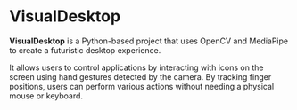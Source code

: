 # VisualDesktop

**VisualDesktop** is a Python-based project that uses OpenCV and MediaPipe to create a futuristic desktop experience.

It allows users to control applications by interacting with icons on the screen using hand gestures detected by the camera. By tracking finger positions, users can perform various actions without needing a physical mouse or keyboard.
